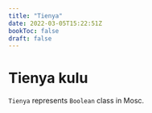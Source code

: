```yaml
---
title: "Tienya"
date: 2022-03-05T15:22:51Z
bookToc: false
draft: false
---
```


# Tienya kulu
`Tienya` represents `Boolean` class in Mosc.